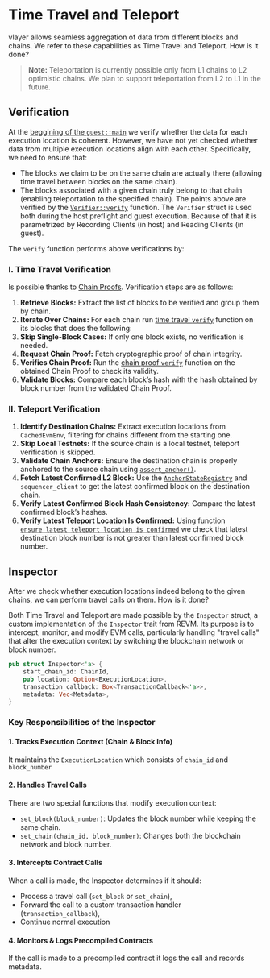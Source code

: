 # Time Travel and Teleport

vlayer allows seamless aggregation of data from different blocks and chains. We refer to these capabilities as Time Travel and Teleport. How is it done?

> **Note:** Teleportation is currently possible only from L1 chains to L2 optimistic chains. We plan to support teleportation from L2 to L1 in the future.

## Verification

At the [beggining of the `guest::main`](https://github.com/vlayer-xyz/vlayer/blob/main/rust/services/call/guest/src/guest.rs#L38) we verify whether the data for each execution location is coherent. However, we have not yet checked whether data from multiple execution locations align with each other. Specifically, we need to ensure that:
* The blocks we claim to be on the same chain are actually there (allowing time travel between blocks on the same chain).
* The blocks associated with a given chain truly belong to that chain (enabling teleportation to the specified chain).
The points above are verified by the [`Verifier::verify`](https://github.com/vlayer-xyz/vlayer/blob/main/rust/services/call/engine/src/verifier/travel_call.rs#L80) function. The `Verifier` struct is used both during the host preflight and guest execution. Because of that it is parametrized by Recording Clients (in host) and Reading Clients (in guest).

The `verify` function performs above verifications by:

### I. Time Travel Verification
Is possible thanks to [Chain Proofs](./chain_proof.md).
Verification steps are as follows:
1. **Retrieve Blocks:** Extract the list of blocks to be verified and group them by chain.
2. **Iterate Over Chains:** For each chain run [time travel `verify`](https://github.com/vlayer-xyz/vlayer/blob/main/rust/services/call/engine/src/verifier/time_travel.rs#L40) function on its blocks that does the following:
3. **Skip Single-Block Cases:** If only one block exists, no verification is needed.
4. **Request Chain Proof:** Fetch cryptographic proof of chain integrity.
5. **Verifies Chain Proof:** Run the [chain proof `verify`](https://github.com/vlayer-xyz/vlayer/blob/main/rust/services/chain/common/src/verifier.rs#L46) function on the obtained Chain Proof to check its validity.
6. **Validate Blocks:** Compare each block’s hash with the hash obtained by block number from the validated Chain Proof.

<!-- potentially todo: document chain proof `verify` function -->

### II. Teleport Verification
1. **Identify Destination Chains:** Extract execution locations from `CachedEvmEnv`, filtering for chains different from the starting one.
2. **Skip Local Testnets:** If the source chain is a local testnet, teleport verification is skipped.
3. **Validate Chain Anchors:** Ensure the destination chain is properly anchored to the source chain using [`assert_anchor()`](https://github.com/vlayer-xyz/vlayer/blob/main/rust/chain/src/optimism.rs#L25).
4. **Fetch Latest Confirmed L2 Block:** Use the [`AnchorStateRegistry`](https://docs.optimism.io/stack/smart-contracts#anchorstateregistry) and `sequencer_client` to get the latest confirmed block on the destination chain.
5. **Verify Latest Confirmed Block Hash Consistency:** Compare the latest confirmed block’s hashes.
6. **Verify Latest Teleport Location Is Confirmed:** Using function [`ensure_latest_teleport_location_is_confirmed`](https://github.com/vlayer-xyz/vlayer/blob/main/rust/services/call/engine/src/verifier/teleport.rs#L154) we check that latest destination block number is not greater than latest confirmed block number.

<!-- potentially todo: document how we are using AnchorStateRegistry in more detail -->

## Inspector

After we check whether execution locations indeed belong to the given chains, we can perform travel calls on them. How is it done? 

Both Time Travel and Teleport are made possible by the `Inspector` struct, a custom implementation of the `Inspector` trait from REVM. Its purpose is to intercept, monitor, and modify EVM calls, particularly handling "travel calls" that alter the execution context by switching the blockchain network or block number.

```rust
pub struct Inspector<'a> {
    start_chain_id: ChainId,
    pub location: Option<ExecutionLocation>,
    transaction_callback: Box<TransactionCallback<'a>>,
    metadata: Vec<Metadata>,
}
```

### Key Responsibilities of the Inspector

#### 1. Tracks Execution Context (Chain & Block Info)
It maintains the `ExecutionLocation` which consists of `chain_id` and `block_number`

#### 2. Handles Travel Calls
There are two special functions that modify execution context:
* `set_block(block_number)`: Updates the block number while keeping the same chain.
* `set_chain(chain_id, block_number)`: Changes both the blockchain network and block number.

#### 3. Intercepts Contract Calls
When a call is made, the Inspector determines if it should:
* Process a travel call (`set_block` or `set_chain`),
* Forward the call to a custom transaction handler (`transaction_callback`),
* Continue normal execution 

#### 4. Monitors & Logs Precompiled Contracts
If the call is made to a precompiled contract it logs the call and records metadata.

<!-- todo: write about precompiles -->